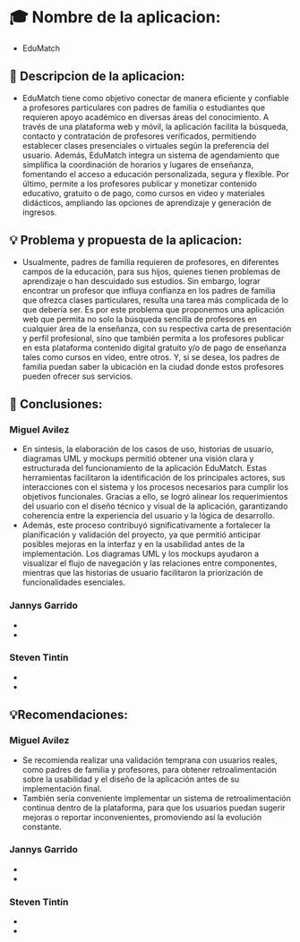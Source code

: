 # 🎓  Nombre de la aplicacion: 
- EduMatch
## 📘 Descripcion de la aplicacion:
- EduMatch tiene como objetivo conectar de manera eficiente y confiable a profesores particulares con padres de familia o estudiantes que requieren apoyo académico en diversas áreas del conocimiento. A través de una plataforma web y móvil, la aplicación facilita la búsqueda, contacto y contratación de profesores verificados, permitiendo establecer clases presenciales o virtuales según la preferencia del usuario. Además, EduMatch integra un sistema de agendamiento que simplifica la coordinación de horarios y lugares de enseñanza, fomentando el acceso a educación personalizada, segura y flexible. Por último, permite a los profesores publicar y monetizar contenido educativo, gratuito o de pago, como cursos en video y materiales didácticos, ampliando las opciones de aprendizaje y generación de ingresos.
## 💡 Problema y propuesta de la aplicacion:
- Usualmente, padres de familia requieren de profesores, en diferentes campos de la educación, para sus hijos, quienes tienen problemas de aprendizaje o han descuidado sus estudios. Sin embargo, lograr encontrar un profesor que influya confianza en los padres de familia que ofrezca clases particulares, resulta una tarea más complicada de lo que debería ser. Es por este problema que proponemos una aplicación web que permita no solo la búsqueda sencilla de profesores en cualquier área de la enseñanza, con su respectiva carta de presentación y perfil profesional, sino que también permita a los profesores publicar en esta plataforma contenido digital gratuito y/o de pago de enseñanza tales como cursos en video, entre otros. Y, si se desea, los padres de familia puedan saber la ubicación en la ciudad donde estos profesores pueden ofrecer sus servicios.



## 📌 Conclusiones:
### Miguel Avilez
- En sintesis, la elaboración de los casos de uso, historias de usuario, diagramas UML y mockups permitió obtener una visión clara y estructurada del funcionamiento de la aplicación EduMatch. Estas herramientas facilitaron la identificación de los principales actores, sus interacciones con el sistema y los procesos necesarios para cumplir los objetivos funcionales. Gracias a ello, se logró alinear los requerimientos del usuario con el diseño técnico y visual de la aplicación, garantizando coherencia entre la experiencia del usuario y la lógica de desarrollo.
- Además, este proceso contribuyó significativamente a fortalecer la planificación y validación del proyecto, ya que permitió anticipar posibles mejoras en la interfaz y en la usabilidad antes de la implementación. Los diagramas UML y los mockups ayudaron a visualizar el flujo de navegación y las relaciones entre componentes, mientras que las historias de usuario facilitaron la priorización de funcionalidades esenciales.
### Jannys Garrido
-
-
### Steven Tintín
-
-
## 💡Recomendaciones:
### Miguel Avilez
- Se recomienda realizar una validación temprana con usuarios reales, como padres de familia y profesores, para obtener retroalimentación sobre la usabilidad y el diseño de la aplicación antes de su implementación final.
- También sería conveniente implementar un sistema de retroalimentación continua dentro de la plataforma, para que los usuarios puedan sugerir mejoras o reportar inconvenientes, promoviendo así la evolución constante.
### Jannys Garrido
-
-
### Steven Tintín
-
-


